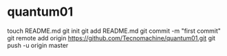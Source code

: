 quantum01
=========
touch README.md
git init
git add README.md
git commit -m "first commit"
git remote add origin https://github.com/Tecnomachine/quantum01.git
git push -u origin master
